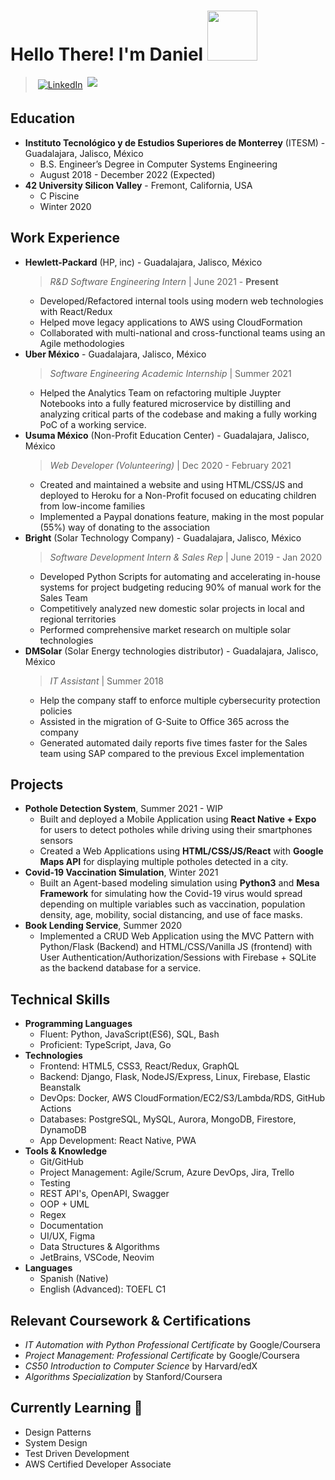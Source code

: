 # Hello There! I'm Daniel <img src="https://media.giphy.com/media/WUlplcMpOCEmTGBtBW/giphy.gif" width="80"> 



> <a href="https://www.linkedin.com/in/danielvelara/"><img src="https://raw.githubusercontent.com/MikeCodesDotNET/MikeCodesDotNET/a8abbf37441f3253f74ea255a47f289208d7568c/Resources/linkedIn.svg" alt="LinkedIn" style="vertical-align:top; margin:4px"></a>
> ![](https://komarev.com/ghpvc/?username=danielvelara&color=red)



<!--- 
[![Hello there, I'm Daniel!](https://pimp-my-readme.webapp.io/pimp-my-readme/sliding-text?emojis=1f468-1f3fb-200d-1f4bb&text=Hello%2520there%252C%2520I%27m%2520Daniel%21)](https://pimp-my-readme.webapp.io)
## About Me
> Summary of who you are, what kind of career you're looking for
- Passion, Future 
- *Hi! I’m Daniel, I’m in my senior year at Tec de Monterrey, studying Computer Systems Engineering and working at HP as a Software Engineer Intern.  I enjoy being able to help people and solve problems, so I’m looking forward to putting my tech skills into practice by working as as Software Engineer.*
- *I’ve learned a lot about computer systems and programming and I’m looking for  position where I can focus on large scale software with high impact.*
--->

## Education
- **Instituto Tecnológico y de Estudios Superiores de Monterrey** (ITESM) - Guadalajara, Jalisco, México
  - B.S. Engineer’s Degree in Computer Systems Engineering
  - August 2018 - December 2022 (Expected)
- **42 University Silicon Valley** - Fremont, California, USA
  - C Piscine
  - Winter 2020

## Work Experience

<!---
Accomplish X as measured by Y by doing Z
--->

- **Hewlett-Packard** (HP, inc) - Guadalajara, Jalisco, México
    > *R&D Software Engineering Intern* | June 2021 - **Present**
    - Developed/Refactored internal tools using modern web technologies with React/Redux
    - Helped move legacy applications to AWS using CloudFormation
    <!--- - Reduced deploy time up-to 70% by implementing a CI/CD pipeline using AWS CodeCommit which helped product managers validate features 2x faster.--->
    - Collaborated with multi-national and cross-functional teams using an Agile methodologies 
- **Uber México** - Guadalajara, Jalisco, México
    > *Software Engineering Academic Internship* | Summer 2021
    - Helped the Analytics Team on refactoring multiple Juypter Notebooks into a fully featured microservice by distilling and analyzing critical parts of the codebase and making a fully working PoC of a working service.
- **Usuma México** (Non-Profit Education Center) - Guadalajara, Jalisco, México
    > *Web Developer (Volunteering)* | Dec 2020 - February 2021
    - Created and maintained a website and using HTML/CSS/JS and deployed to Heroku for a Non-Profit focused on educating children from low-income families
    - Implemented a Paypal donations feature, making in the most popular (55%) way of donating to the association
- **Bright** (Solar Technology Company) - Guadalajara, Jalisco, México
    > *Software Development Intern & Sales Rep* | June 2019 - Jan 2020
    - Developed Python Scripts for automating and accelerating in-house systems for project budgeting reducing 90% of manual work for the Sales Team
    - Competitively analyzed new domestic solar projects in local and regional territories
    - Performed comprehensive market research on multiple solar technologies
- **DMSolar** (Solar Energy technologies distributor) - Guadalajara, Jalisco, México
    > *IT Assistant* | Summer 2018
    - Help the company staff to enforce multiple cybersecurity protection policies
    - Assisted in the migration of G-Suite to Office 365 across the company
    - Generated automated daily reports five times faster for the Sales team using SAP compared to the previous Excel implementation

## Projects
- **Pothole Detection System**, Summer 2021 - WIP
    - Built and deployed a Mobile Application using **React Native + Expo** for users to detect potholes while driving using their smartphones sensors
    - Created a Web Applications using **HTML/CSS/JS/React** with **Google Maps API** for displaying multiple potholes detected in a city.
- **Covid-19 Vaccination Simulation**,  Winter 2021
    - Built an Agent-based modeling simulation using **Python3** and **Mesa Framework** for simulating how the Covid-19 virus would spread depending on multiple variables such as vaccination, population density, age, mobility, social distancing, and use of face masks.
- **Book Lending Service**, Summer 2020
    - Implemented a CRUD Web Application using the MVC Pattern with Python/Flask (Backend) and HTML/CSS/Vanilla JS (frontend) with User Authentication/Authorization/Sessions with Firebase +  SQLite as the backend database for a service.


## Technical Skills
- **Programming Languages**
    - Fluent: Python, JavaScript(ES6), SQL, Bash
    - Proficient: TypeScript, Java, Go
- **Technologies**
    - Frontend: HTML5, CSS3, React/Redux, GraphQL
    - Backend: Django, Flask, NodeJS/Express, Linux, Firebase, Elastic Beanstalk
    - DevOps: Docker, AWS CloudFormation/EC2/S3/Lambda/RDS, GitHub Actions
    - Databases: PostgreSQL, MySQL, Aurora, MongoDB, Firestore, DynamoDB
    - App Development: React Native, PWA
- **Tools & Knowledge**
    - Git/GitHub
    - Project Management: Agile/Scrum, Azure DevOps, Jira, Trello
    - Testing
    - REST API's, OpenAPI, Swagger
    - OOP + UML
    - Regex
    - Documentation
    - UI/UX, Figma
    - Data Structures & Algorithms
    - JetBrains, VSCode, Neovim
- **Languages**
    - Spanish (Native)
    - English (Advanced): TOEFL C1

<!---
- **Soft Skills**
    - Team Player
    - People-oriented
    - Problem Solving
    - Adaptability
    - Time Management
    - Communication Skills
    - Writing Skills
--->

## Relevant Coursework & Certifications
- *IT Automation with Python Professional Certificate* by Google/Coursera
- *Project Management: Professional Certificate* by Google/Coursera
- *CS50 Introduction to Computer Science* by Harvard/edX
- *Algorithms Specialization* by Stanford/Coursera


## Currently Learning 🌱
- Design Patterns
- System Design
- Test Driven Development
- AWS Certified Developer Associate

